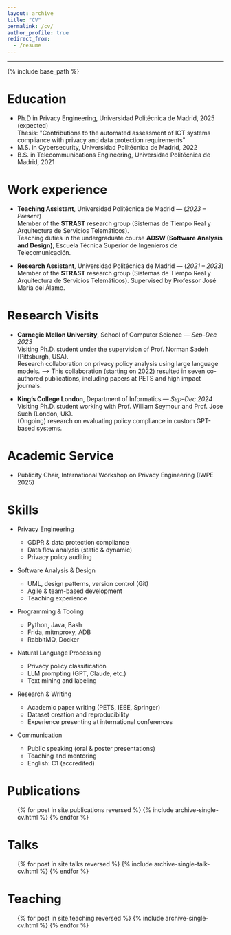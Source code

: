 ```yaml
---
layout: archive
title: "CV"
permalink: /cv/
author_profile: true
redirect_from:
  - /resume
---
```

---

{% include base_path %}

Education
======
* Ph.D in Privacy Engineering, Universidad Politécnica de Madrid, 2025 (expected)  
  Thesis: "Contributions to the automated assessment of ICT systems compliance with privacy and data protection requirements"
* M.S. in Cybersecurity, Universidad Politécnica de Madrid, 2022
* B.S. in Telecommunications Engineering, Universidad Politécnica de Madrid, 2021

Work experience
======
* **Teaching Assistant**, Universidad Politécnica de Madrid — (*2023 – Present*)  
  Member of the **STRAST** research group (Sistemas de Tiempo Real y Arquitectura de Servicios Telemáticos).  
  Teaching duties in the undergraduate course **ADSW (Software Analysis and Design)**, Escuela Técnica Superior de Ingenieros de Telecomunicación.

* **Research Assistant**, Universidad Politécnica de Madrid — (*2021 – 2023*)  
  Member of the **STRAST** research group (Sistemas de Tiempo Real y Arquitectura de Servicios Telemáticos).
  Supervised by Professor José María del Álamo.
  
Research Visits
===============

* **Carnegie Mellon University**, School of Computer Science — *Sep–Dec 2023*  
  Visiting Ph.D. student under the supervision of Prof. Norman Sadeh (Pittsburgh, USA).  
  Research collaboration on privacy policy analysis using large language models.
    ⟶ This collaboration (starting on 2022) resulted in seven co-authored publications, including papers at PETS and high impact journals.

* **King’s College London**, Department of Informatics — *Sep–Dec 2024*  
  Visiting Ph.D. student working with Prof. William Seymour and Prof. Jose Such (London, UK).  
  (Ongoing) research on evaluating policy compliance in custom GPT-based systems.

Academic Service
================
* Publicity Chair, International Workshop on Privacy Engineering (IWPE 2025)

Skills
======

* Privacy Engineering
  * GDPR & data protection compliance
  * Data flow analysis (static & dynamic)
  * Privacy policy auditing

* Software Analysis & Design
  * UML, design patterns, version control (Git)
  * Agile & team-based development
  * Teaching experience

* Programming & Tooling
  * Python, Java, Bash
  * Frida, mitmproxy, ADB
  * RabbitMQ, Docker

* Natural Language Processing
  * Privacy policy classification
  * LLM prompting (GPT, Claude, etc.)
  * Text mining and labeling

* Research & Writing
  * Academic paper writing (PETS, IEEE, Springer)
  * Dataset creation and reproducibility
  * Experience presenting at international conferences

* Communication
  * Public speaking (oral & poster presentations)
  * Teaching and mentoring
  * English: C1 (accredited)

Publications
======
  <ul>{% for post in site.publications reversed %}
    {% include archive-single-cv.html %}
  {% endfor %}</ul>
  
Talks
======
  <ul>{% for post in site.talks reversed %}
    {% include archive-single-talk-cv.html  %}
  {% endfor %}</ul>
  
Teaching
======
  <ul>{% for post in site.teaching reversed %}
    {% include archive-single-cv.html %}
  {% endfor %}</ul>
  